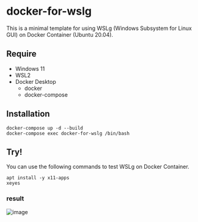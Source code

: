 # docker-for-wslg

This is a minimal template for using WSLg (Windows Subsystem for Linux GUI) on Docker Container (Ubuntu 20.04).  

## Require

- Windows 11
- WSL2
- Docker Desktop 
  - docker
  - docker-compose

## Installation

```
docker-compose up -d --build
docker-compose exec docker-for-wslg /bin/bash
```

## Try!

You can use the following commands to test WSLg on Docker Container.

```
apt install -y x11-apps
xeyes
```

### result
![image](https://user-images.githubusercontent.com/7000978/152202881-6c295dc5-977f-4826-91b6-875d76bcd2e1.png)
